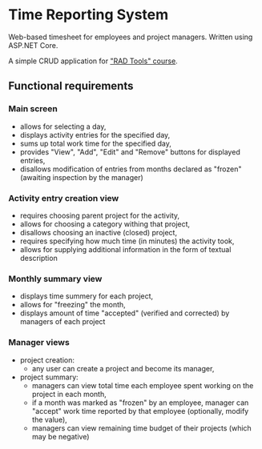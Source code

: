 # Time Reporting System

Web-based timesheet for employees and project managers. Written using ASP.NET Core.

A simple CRUD application for ["RAD Tools" course](https://usosweb.usos.pw.edu.pl/kontroler.php?_action=katalog2%2Fprzedmioty%2FpokazPrzedmiot&prz_kod=103D-INIIT-ISP-NTR&lang=en).

## Functional requirements

### Main screen
- allows for selecting a day,
- displays activity entries for the specified day,
- sums up total work time for the specified day,
- provides "View", "Add", "Edit" and "Remove" buttons for displayed entries,
- disallows modification of entries from months declared as "frozen" (awaiting inspection by the manager)

### Activity entry creation view
- requires choosing parent project for the activity,
- allows for choosing a category withing that project,
- disallows choosing an inactive (closed) project,
- requires specifying how much time (in minutes) the activity took,
- allows for supplying additional information in the form of textual description

 ### Monthly summary view
- displays time summery for each project,
- allows for "freezing" the month,
- displays amount of time "accepted" (verified and corrected) by managers of each project

 ### Manager views
- project creation:
    - any user can create a project and become its manager,
- project summary:
    - managers can view total time each employee spent working on the project in each month,
    - if a month was marked as "frozen" by an employee, manager can "accept" work time reported by that employee (optionally, modify the value),
    - managers can view remaining time budget of their projects (which may be negative)
